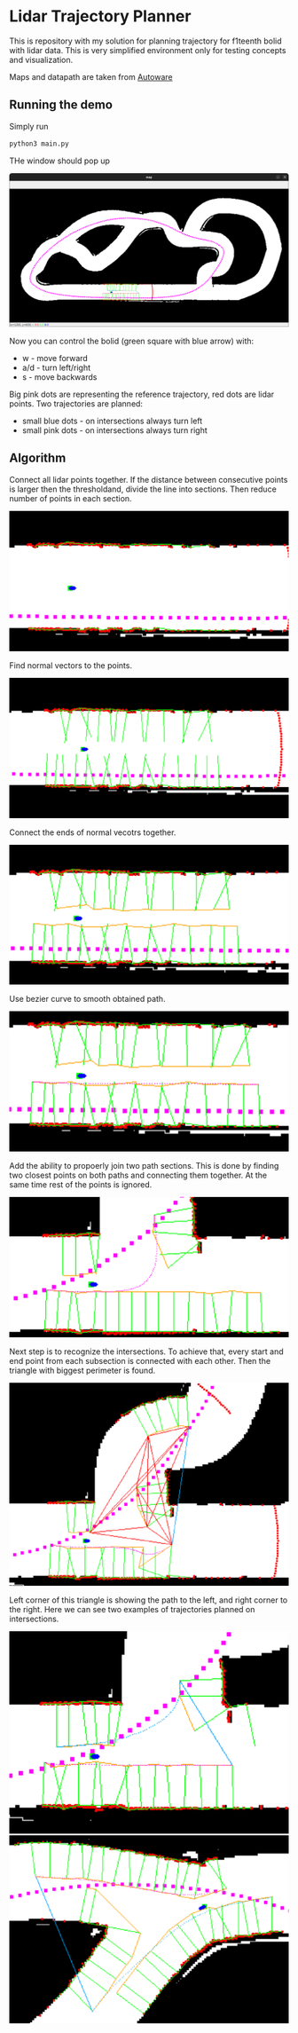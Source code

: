 # Lidar Trajectory Planner

This is repository with my solution for planning trajectory for f1teenth bolid with lidar data. This is very simplified environment only for testing concepts and visualization.

Maps and datapath are taken from [Autoware](https://github.com/autowarefoundation/autoware)

## Running the demo

Simply run

```bash
python3 main.py
```

THe window should pop up

![Example map](images/demo_map.png)

Now you can control the bolid (green square with blue arrow) with:
- w - move forward
- a/d - turn left/right
- s - move backwards

Big pink dots are representing the reference trajectory, red dots are lidar points. Two trajectories are planned:
- small blue dots - on intersections always turn left
- small pink dots - on intersections always turn right

## Algorithm

Connect all lidar points together. If the distance between consecutive points is larger then the thresholdand, divide the line into sections. Then reduce number of points in each section.

![Step 1](images/step_1.png)

Find normal vectors to the points.

![Step 2](images/step_2.png)

Connect the ends of normal vecotrs together.

![Step 3](images/step_3.png)

Use bezier curve to smooth obtained path.

![Step 4](images/step_4.png)

Add the ability to propoerly join two path sections. This is done by finding two closest points on both paths and connecting them together. At the same time rest of the points is ignored.

![Step 5](images/step_5.png)

Next step is to recognize the intersections. To achieve that, every start and end point from each subsection is connected with each other. Then the triangle with biggest perimeter is found.

![Step 6](images/step_6.png)

Left corner of this triangle is showing the path to the left, and right corner to the right. Here we can see two examples of trajectories planned on intersections.

![Step 7](images/step_7.png)
![Step 8](images/step_8.png)